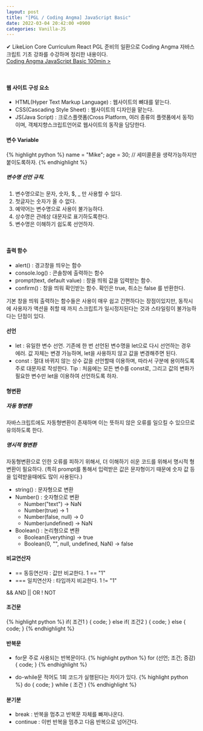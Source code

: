 ```yaml
---
layout: post
title: "[PGL / Coding Angma] JavaScript Basic"
date: 2022-03-04 20:42:00 +0900
categories: Vanilla-JS
---
```


✔ LikeLion Core Curriculum React PGL 준비의 일환으로 Coding Angma 자바스크립트 기초 강좌를 수강하며 정리한 내용이다.  
[Coding Angma JavaScript Basic 100min >][Coding Angma JS Basic]

[Coding Angma JS Basic]:https://www.youtube.com/watch?v=KF6t61yuPCY&t=481s
<br/>

#### 웹 사이트 구성 요소
* HTML(Hyper Text Markup Language) : 웹사이트의 뼈대를 맡는다.
* CSS(Cascading Style Sheet) : 웹사이트의 디자인을 맡는다.
* JS(Java Script) : 크로스플랫폼(Cross Platform, 여러 종류의 플랫폼에서 동작)이며, 객체지향스크립트언어로 웹사이트의 동작을 담당한다.

#### 변수 Variable
{% highlight python %}
name = "Mike";
age = 30;
// 세미콜론을 생략가능하지만 붙이도록하자.
{% endhighlight %}

##### 변수명 선언 규칙.
1. 변수명으로는 문자, 숫자, $, _ 만 사용할 수 있다.
2. 첫글자는 숫자가 올 수 없다.
3. 예약어는 변수명으로 사용이 불가능하다.
4. 상수명은 관례상 대문자로 표기하도록한다.
5. 변수명은 이해하기 쉽도록 선언하자.

<br/>

#### 출력 함수
* alert() : 경고창을 띄우는 함수
* console.log() : 콘솔창에 출력하는 함수
* prompt(text, default value) : 창을 띄워 값을 입력받는 함수.
* confirm() : 창을 띄워 확인받는 함수. 확인은 true, 취소는 false 를 반환한다.

기본 창을 띄워 출력하는 함수들은 사용이 매우 쉽고 간편하다는 장점이있지만,
동작시에 사용자가 액션을 취할 때 까지 스크립트가 일시정지된다는 것과 스타일링이 불가능하다는 단점이 있다.

#### 선언
* let : 유일한 변수 선언. 기존에 한 번 선언된 변수명을 let으로 다시 선언하는 경우 에러. 값 자체는 변경 가능하며, let을 사용하지 않고 값을 변경해주면 된다.
* const : 절대 바뀌지 않는 상수 값을 선언할때 이용하며, 따라서 구분에 용이하도록 주로 대문자로 작성한다.
Tip : 처음에는 모든 변수를 const로, 그리고 값의 변화가 필요한 변수만 let을 이용하여 선언하도록 하자.

#### 형변환

##### 자동 형변환
자바스크립트에도 자동형변환이 존재하며 이는 뜻하지 않은 오류를 일으킬 수 있으므로 유의하도록 한다.

##### 명시적 형변환
자동형변환으로 인한 오류를 피하기 위해서, 더 이해하기 쉬운 코드를 위해서 명시적 형 변환이 필요하다.
(특히 prompt를 통해서 입력받은 값은 문자형이기 때문에 숫자 값 등을 입력받을때에도 많이 사용된다.)
* string() : 문자형으로 변환
* Number() : 숫자형으로 변환
    + Number("text") -> NaN
    + Number(true) -> 1
    + Number(false, null) -> 0
    + Number(undefined) -> NaN
* Boolean() : 논리형으로 변환
    + Boolean(Everything) -> true
    + Boolean(0, "", null, undefined, NaN) -> false 

#### 비교연산자
* == 동등연산자 : 값만 비교한다. 1 == "1"
* === 일치연산자 : 타입까지 비교한다. 1 != "1"

&& AND
|| OR
! NOT

#### 조건문
{% highlight python %}
if( 조건1 ) {
    code;
} else if( 조건2 ) {
    code;
} else {
    code;
}
{% endhighlight %}

#### 반복문
* for문
주로 사용되는 반복문이다.
{% highlight python %}
for (선언; 조건; 증감){
    code;
}
{% endhighlight %}

* do-while문
적어도 1회 코드가 실행된다는 차이가 있다.
{% highlight python %}
do {
    code;
} while (
    조건
)
{% endhighlight %}

#### 분기분
* break : 반복을 멈추고 반복문 자체를 빠져나온다.
* continue : 이번 반복을 멈추고 다음 반복으로 넘어간다.